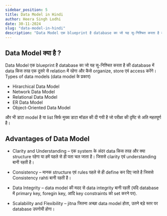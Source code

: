 ```yaml
---
sidebar_position: 5
title: Data Model in Hindi
author: Heera Singh Lodhi
date: 30-11-2024
slug: "data-model-in-hindi"
description: "Data Model एक blueprint है database का जो यह सु-निश्चित करता है की database में data किस तरह एक दूसरे से relation में रहेगा और कैसे organize, store एवं access करेंगे।"
---
```


## Data Model क्या है ?

Data Model एक blueprint है database का जो यह सु-निश्चित करता है की database में data किस तरह एक दूसरे से relation में रहेगा और कैसे organize, store एवं access करेंगे। Types of data models (data model के प्रकार)

- Hirarchical Data Model
- Network Data Model
- Relational Data Model
- ER Data Model
- Object-Oriented Data Model

और भी डाटा model है या list सिर्फ मुख्य डाटा मॉडल की दी गयी है जो परीक्षा की दृष्टि से अति महतपूर्ण है।

## Advantages of Data Model

- Clarity and Understanding – एक system के अंदर data किस तरह और क्या structure रहेगा या हमें पहले से ही पता चल जाता है। जिससे clarity एवं understanding बानी रहती है। 

- Consistency – मानक structure एवं rules पहले से ही define कर दिए जाते है जिससे Consistency rahti बानी रहती है।

- Data Integrity – data model की मदद से data integrity बानी रहती (यदि database में primary key, foregin key, आदि key constraints को set करने पर).

- Scalability and Flexibility – jitna जितना अच्छा data model होता, उतने बड़े स्तर पर database उपगोयी होगा।
